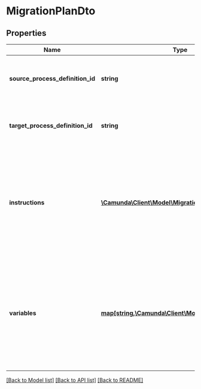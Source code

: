 # MigrationPlanDto

## Properties
Name | Type | Description | Notes
------------ | ------------- | ------------- | -------------
**source_process_definition_id** | **string** | The id of the source process definition for the migration. | [optional] 
**target_process_definition_id** | **string** | The id of the target process definition for the migration. | [optional] 
**instructions** | [**\Camunda\Client\Model\MigrationInstructionDto[]**](MigrationInstructionDto.md) | A list of migration instructions which map equal activities. Each migration instruction is a JSON object with the following properties: | [optional] 
**variables** | [**map[string,\Camunda\Client\Model\VariableValueDto]**](VariableValueDto.md) | A map of variables which will be set into the process instances&#x27; scope. Each key is a variable name and each value a JSON variable value object. | [optional] 

[[Back to Model list]](../../README.md#documentation-for-models) [[Back to API list]](../../README.md#documentation-for-api-endpoints) [[Back to README]](../../README.md)

